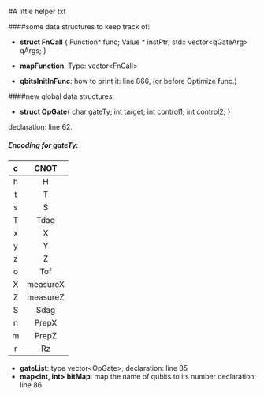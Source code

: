 #A little helper txt 

####some data structures to keep track of:
* __struct FnCall__ {
      Function* func;
      Value	* instPtr;
      std:: vector<qGateArg\> qArgs;
   }
   
* __mapFunction__:
   Type: vector<FnCall\>
   
* __qbitsInitInFunc__:
   how to print it: line 866, (or before Optimize func.)
   
####new global data structures:
* __struct OpGate__{
	char gateTy;
	int target;
	int control1;
	int control2;
   }
  
declaration: line 62.
   
##### Encoding for gateTy: 
|  c |   CNOT   |
|:--:|:--------:|
|  h |     H    |
|  t |     T    |
|  s |     S    |
|  T |   Tdag   |
|  x |     X    |
|  y |     Y    |
|  z |     Z    |
| o  |    Tof   |
| X  | measureX |
| Z | measureZ |
| S |   Sdag   |
| n |   PrepX  |
| m |   PrepZ  |
| r |    Rz    |

* __gateList__: type vector<OpGate\>, declaration: line 85
* __map<int, int\> bitMap__: map the name of qubits to its number
 declaration: line 86

